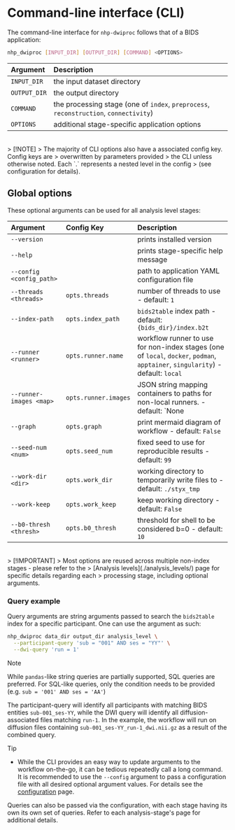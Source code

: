 # Command-line interface (CLI)

The command-line interface for `nhp-dwiproc` follows that of a BIDS application:

```bash
nhp_dwiproc [INPUT_DIR] [OUTPUT_DIR] [COMMAND] <OPTIONS>
```

| Argument     | Description                                                                           |
| :----------- | :------------------------------------------------------------------------------------ |
| `INPUT_DIR`  | the input dataset directory                                                           |
| `OUTPUT_DIR` | the output directory                                                                  |
| `COMMAND`    | the processing stage (one of `index`, `preprocess`, `reconstruction`, `connectivity`) |
| `OPTIONS`    | additional stage-specific application options                                         |

</br>
> [!NOTE]
> The majority of CLI options also have a associated config key. Config keys are
> overwritten by parameters provided
> the CLI unless otherwise noted. Each `.` represents a nested level in the config
> (see configuration for details).

## Global options

These optional arguments can be used for all analysis level stages:

| Argument                 | Config Key           | Description                                                                                                                     |
| :----------------------- | :------------------- | :------------------------------------------------------------------------------------------------------------------------------ |
| `--version`              |                      | prints installed version                                                                                                        |
| `--help`                 |                      | prints stage-specific help message                                                                                              |
| `--config <config_path>` |                      | path to application YAML configuration file                                                                                     |
| `--threads <threads>`    | `opts.threads`       | number of threads to use - default: `1`                                                                                         |
| `--index-path`           | `opts.index_path`    | `bids2table` index path - default: `{bids_dir}/index.b2t`                                                                       |
| `--runner <runner>`      | `opts.runner.name`   | workflow runner to use for non-index stages (one of `local`, `docker`, `podman`, `apptainer`, `singularity`) - default: `local` |
| `--runner-images <map>`  | `opts.runner.images` | JSON string mapping containers to paths for non-local runners. - default: `None                                                 |
| `--graph`                | `opts.graph`         | print mermaid diagram of workflow - default: `False`                                                                            |
| `--seed-num <num>`       | `opts.seed_num`      | fixed seed to use for reproducible results - default: `99`                                                                      |
| `--work-dir <dir>`       | `opts.work_dir`      | working directory to temporarily write files to - default: `./styx_tmp`                                                         |
| `--work-keep`            | `opts.work_keep`     | keep working directory - default: `False`                                                                                       |
| `--b0-thresh <thresh>`   | `opts.b0_thresh`     | threshold for shell to be considered b=0 - default: `10`                                                                        |

</br>
> [!IMPORTANT]
> Most options are reused across multiple non-index stages - please refer to the
> [Analysis levels](./analysis_levels/) page for specific details regarding each
> processing stage, including optional arguments.

### Query example

Query arguments are string arguments passed to search the `bids2table` index for a
specific participant. One can use the argument as such:

```bash
nhp_dwiproc data_dir output_dir analysis_level \
  --participant-query 'sub = "001" AND ses = "YY"' \
  --dwi-query 'run = 1'
```

> [!NOTE]
> While `pandas`-like string queries are partially supported, SQL queries are preferred.
> For SQL-like queries, only the condition needs to be provided
> (e.g. `sub = '001' AND ses = 'AA'`)

The participant-query will identify all participants with matching BIDS entities
`sub-001_ses-YY`, while the DWI query will identify all diffusion-associated files
matching `run-1`. In the example, the workflow will run on diffusion files containing
`sub-001_ses-YY_run-1_dwi.nii.gz` as a result of the combined query.

> [!TIP]
>
> - While the CLI provides an easy way to update arguments to the workflow on-the-go,
>   it can be tedious repeatedly call a long command. It is recommended to use the
>   `--config` argument to pass a configuration file with all desired optional argument
>   values. For details see the [configuration](../configuration/config.md) page.

Queries can also be passed via the configuration, with each stage having its own its
own set of queries. Refer to each analysis-stage's page for additional details.
